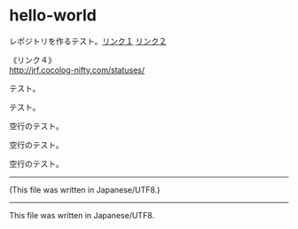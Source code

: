 # hello-world

<!-- Time-stamp: "2020-04-06T05:23:11Z" -->

レポジトリを作るテスト。[リンク１](http://jrf.cocolog-nifty.com/)
[リンク２][リンク３]

《リンク４》  
http://jrf.cocolog-nifty.com/statuses/

テスト。

[リンク３]: http://jrf.cocolog-nifty.com/software/

テスト。

空行のテスト。

  
空行のテスト。

  
  
  
空行のテスト。

  

---
(This file was written in Japanese/UTF8.)

---
This file was written in Japanese/UTF8.
